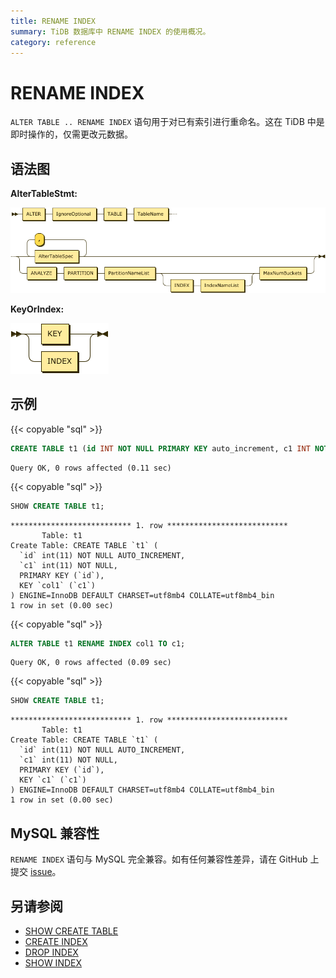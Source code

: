 ```yaml
---
title: RENAME INDEX
summary: TiDB 数据库中 RENAME INDEX 的使用概况。
category: reference
---
```


# RENAME INDEX

`ALTER TABLE .. RENAME INDEX` 语句用于对已有索引进行重命名。这在 TiDB 中是即时操作的，仅需更改元数据。

## 语法图

**AlterTableStmt:**

![AlterTableStmt](/media/sqlgram/AlterTableStmt.png)

**KeyOrIndex:**

![KeyOrIndex](/media/sqlgram/KeyOrIndex.png)

## 示例

{{< copyable "sql" >}}

```sql
CREATE TABLE t1 (id INT NOT NULL PRIMARY KEY auto_increment, c1 INT NOT NULL, INDEX col1 (c1));
```

```
Query OK, 0 rows affected (0.11 sec)
```

{{< copyable "sql" >}}

```sql
SHOW CREATE TABLE t1;
```

```
*************************** 1. row ***************************
       Table: t1
Create Table: CREATE TABLE `t1` (
  `id` int(11) NOT NULL AUTO_INCREMENT,
  `c1` int(11) NOT NULL,
  PRIMARY KEY (`id`),
  KEY `col1` (`c1`)
) ENGINE=InnoDB DEFAULT CHARSET=utf8mb4 COLLATE=utf8mb4_bin
1 row in set (0.00 sec)
```

{{< copyable "sql" >}}

```sql
ALTER TABLE t1 RENAME INDEX col1 TO c1;
```

```
Query OK, 0 rows affected (0.09 sec)
```

{{< copyable "sql" >}}

```sql
SHOW CREATE TABLE t1;
```

```
*************************** 1. row ***************************
       Table: t1
Create Table: CREATE TABLE `t1` (
  `id` int(11) NOT NULL AUTO_INCREMENT,
  `c1` int(11) NOT NULL,
  PRIMARY KEY (`id`),
  KEY `c1` (`c1`)
) ENGINE=InnoDB DEFAULT CHARSET=utf8mb4 COLLATE=utf8mb4_bin
1 row in set (0.00 sec)
```

## MySQL 兼容性

`RENAME INDEX` 语句与 MySQL 完全兼容。如有任何兼容性差异，请在 GitHub 上提交 [issue](/report-issue.md)。

## 另请参阅

* [SHOW CREATE TABLE](/reference/sql/statements/show-create-table.md)
* [CREATE INDEX](/reference/sql/statements/create-index.md)
* [DROP INDEX](/reference/sql/statements/drop-index.md)
* [SHOW INDEX](/reference/sql/statements/show-index.md)
